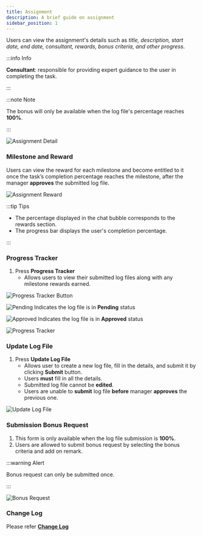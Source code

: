 ```yaml
---
title: Assignment
description: A brief guide on assignment
sidebar_position: 1
---
```


Users can view the assignment's details such as *title, description, start date, end date, consultant, rewards, bonus criteria, and other progress*.

:::info Info

**Consultant**: responsible for providing expert guidance to the user in completing the task.

:::

:::note Note

The bonus will only be available when the log file's percentage reaches **100%**.

:::

![Assignment Detail](../../../../../static/img/integration/vision/task/assignmentDetail.png)

### Milestone and Reward

Users can view the reward for each milestone and become entitled to it once the task’s completion percentage reaches the milestone, after the manager **approves** the submitted log file.

![Assignment Reward](../../../../../static/img/integration/vision/task/asgmtReward.png)

:::tip Tips

- The percentage displayed in the chat bubble corresponds to the rewards section.
- The progress bar displays the user's completion percentage.

:::

### Progress Tracker

1. Press **Progress Tracker**
   - Allows users to view their submitted log files along with any milestone rewards earned.

![Progress Tracker Button](../../../../../static/img/integration/vision/task/progressTrackerButton.png)

![Pending](../../../../../static/img/integration/vision/task/pending.png)
Indicates the log file is in **Pending** status

![Approved](../../../../../static/img/integration/vision/task/approve.png)
Indicates the log file is in **Approved** status

![Progress Tracker](../../../../../static/img/integration/vision/task/progressTracker.png)

### Update Log File

1. Press **Update Log File**
   - Allows user to create a new log file, fill in the details, and submit it by clicking **Submit** button.
   - Users **must** fill in all the details.
   - Submitted log file cannot be **edited**.
   - Users are unable to **submit** log file **before** manager **approves** the previous one.

![Update Log File](../../../../../static/img/integration/vision/task/updateLogFile.png)

### Submission Bonus Request

1. This form is only available when the log file submission is **100%**.
2. Users are allowed to submit bonus request by selecting the bonus criteria and add on remark.

:::warning Alert

Bonus request can only be submitted once.

:::

![Bonus Request](../../../../../static/img/integration/vision/task/bonusReq.png)

### Change Log

Please refer [**Change Log**](../manager_view/assignment/#change-log)
